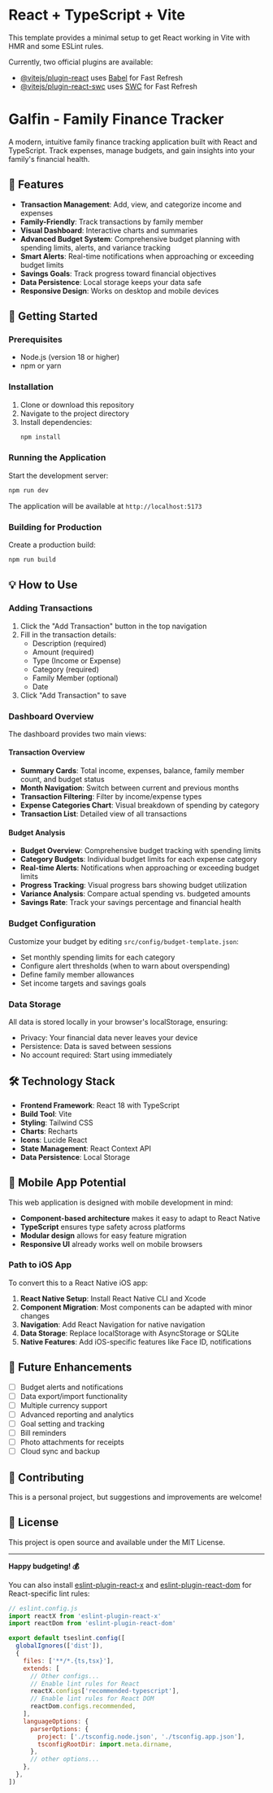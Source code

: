 # React + TypeScript + Vite

This template provides a minimal setup to get React working in Vite with HMR and some ESLint rules.

Currently, two official plugins are available:

- [@vitejs/plugin-react](https://github.com/vitejs/vite-plugin-react/blob/main/packages/plugin-react) uses [Babel](https://babeljs.io/) for Fast Refresh
- [@vitejs/plugin-react-swc](https://github.com/vitejs/vite-plugin-react/blob/main/packages/plugin-react-swc) uses [SWC](https://swc.rs/) for Fast Refresh

# Galfin - Family Finance Tracker

A modern, intuitive family finance tracking application built with React and TypeScript. Track expenses, manage budgets, and gain insights into your family's financial health.

## 🌟 Features

- **Transaction Management**: Add, view, and categorize income and expenses
- **Family-Friendly**: Track transactions by family member
- **Visual Dashboard**: Interactive charts and summaries
- **Advanced Budget System**: Comprehensive budget planning with spending limits, alerts, and variance tracking
- **Smart Alerts**: Real-time notifications when approaching or exceeding budget limits
- **Savings Goals**: Track progress toward financial objectives
- **Data Persistence**: Local storage keeps your data safe
- **Responsive Design**: Works on desktop and mobile devices

## 🚀 Getting Started

### Prerequisites

- Node.js (version 18 or higher)
- npm or yarn

### Installation

1. Clone or download this repository
2. Navigate to the project directory
3. Install dependencies:
   ```bash
   npm install
   ```

### Running the Application

Start the development server:
```bash
npm run dev
```

The application will be available at `http://localhost:5173`

### Building for Production

Create a production build:
```bash
npm run build
```

## 💡 How to Use

### Adding Transactions

1. Click the "Add Transaction" button in the top navigation
2. Fill in the transaction details:
   - Description (required)
   - Amount (required)
   - Type (Income or Expense)
   - Category (required)
   - Family Member (optional)
   - Date
3. Click "Add Transaction" to save

### Dashboard Overview

The dashboard provides two main views:

#### Transaction Overview
- **Summary Cards**: Total income, expenses, balance, family member count, and budget status
- **Month Navigation**: Switch between current and previous months
- **Transaction Filtering**: Filter by income/expense types
- **Expense Categories Chart**: Visual breakdown of spending by category
- **Transaction List**: Detailed view of all transactions

#### Budget Analysis
- **Budget Overview**: Comprehensive budget tracking with spending limits
- **Category Budgets**: Individual budget limits for each expense category
- **Real-time Alerts**: Notifications when approaching or exceeding budget limits
- **Progress Tracking**: Visual progress bars showing budget utilization
- **Variance Analysis**: Compare actual spending vs. budgeted amounts
- **Savings Rate**: Track your savings percentage and financial health

### Budget Configuration

Customize your budget by editing `src/config/budget-template.json`:
- Set monthly spending limits for each category
- Configure alert thresholds (when to warn about overspending)
- Define family member allowances
- Set income targets and savings goals

### Data Storage

All data is stored locally in your browser's localStorage, ensuring:
- Privacy: Your financial data never leaves your device
- Persistence: Data is saved between sessions
- No account required: Start using immediately

## 🛠 Technology Stack

- **Frontend Framework**: React 18 with TypeScript
- **Build Tool**: Vite
- **Styling**: Tailwind CSS
- **Charts**: Recharts
- **Icons**: Lucide React
- **State Management**: React Context API
- **Data Persistence**: Local Storage

## 📱 Mobile App Potential

This web application is designed with mobile development in mind:

- **Component-based architecture** makes it easy to adapt to React Native
- **TypeScript** ensures type safety across platforms
- **Modular design** allows for easy feature migration
- **Responsive UI** already works well on mobile browsers

### Path to iOS App

To convert this to a React Native iOS app:

1. **React Native Setup**: Install React Native CLI and Xcode
2. **Component Migration**: Most components can be adapted with minor changes
3. **Navigation**: Add React Navigation for native navigation
4. **Data Storage**: Replace localStorage with AsyncStorage or SQLite
5. **Native Features**: Add iOS-specific features like Face ID, notifications

## 🎯 Future Enhancements

- [ ] Budget alerts and notifications
- [ ] Data export/import functionality  
- [ ] Multiple currency support
- [ ] Advanced reporting and analytics
- [ ] Goal setting and tracking
- [ ] Bill reminders
- [ ] Photo attachments for receipts
- [ ] Cloud sync and backup

## 🤝 Contributing

This is a personal project, but suggestions and improvements are welcome!

## 📄 License

This project is open source and available under the MIT License.

---

**Happy budgeting! 💰**

You can also install [eslint-plugin-react-x](https://github.com/Rel1cx/eslint-react/tree/main/packages/plugins/eslint-plugin-react-x) and [eslint-plugin-react-dom](https://github.com/Rel1cx/eslint-react/tree/main/packages/plugins/eslint-plugin-react-dom) for React-specific lint rules:

```js
// eslint.config.js
import reactX from 'eslint-plugin-react-x'
import reactDom from 'eslint-plugin-react-dom'

export default tseslint.config([
  globalIgnores(['dist']),
  {
    files: ['**/*.{ts,tsx}'],
    extends: [
      // Other configs...
      // Enable lint rules for React
      reactX.configs['recommended-typescript'],
      // Enable lint rules for React DOM
      reactDom.configs.recommended,
    ],
    languageOptions: {
      parserOptions: {
        project: ['./tsconfig.node.json', './tsconfig.app.json'],
        tsconfigRootDir: import.meta.dirname,
      },
      // other options...
    },
  },
])
```
